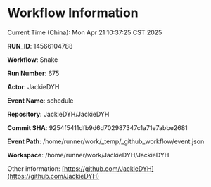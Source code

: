 # Workflow Information

Current Time (China): Mon Apr 21 10:37:25 CST 2025  

**RUN_ID**: 14566104788  

**Workflow**: Snake  

**Run Number**: 675  

**Actor**: JackieDYH  

**Event Name**: schedule  

**Repository**: JackieDYH/JackieDYH  

**Commit SHA**: 9254f5411dfb9d6d702987347c1a71e7abbe2681  

**Event Path**: /home/runner/work/_temp/_github_workflow/event.json  

**Workspace**: /home/runner/work/JackieDYH/JackieDYH  

Other information: [https://github.com/JackieDYH](https://github.com/JackieDYH)

